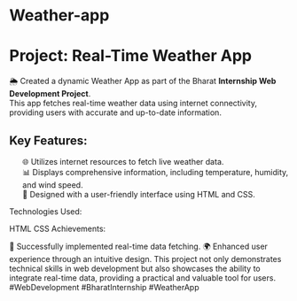 # Weather-app
<h1>Project: Real-Time Weather App</h1>
<p>
🌦️ Created a dynamic Weather App as part of the Bharat <strong>Internship Web Development Project</strong>. <br>This app fetches real-time weather data using internet connectivity, providing users with accurate and up-to-date information.</p>

<h2>Key Features:</h2>
<ul>
<l1>🌐 Utilizes internet resources to fetch live weather data.</l1><br>
<l1>📊 Displays comprehensive information, including temperature, humidity, and wind speed.</l1><br>
<l1>🎨 Designed with a user-friendly interface using HTML and CSS.</l1><br>
  </ul>
Technologies Used:

HTML
CSS
Achievements:

🚀 Successfully implemented real-time data fetching.
🌍 Enhanced user experience through an intuitive design.
This project not only demonstrates technical skills in web development but also showcases the ability to integrate real-time data, providing a practical and valuable tool for users. #WebDevelopment #BharatInternship #WeatherApp
